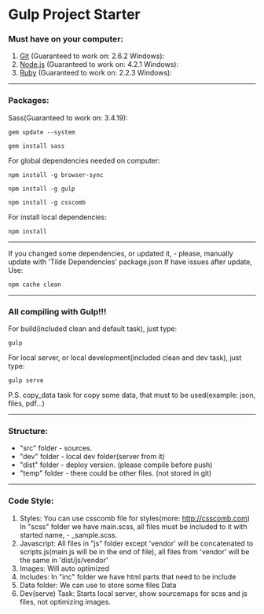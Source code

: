# Gulp Project Starter
### Must have on your computer:
1. [Git](https://git-scm.com/download) (Guaranteed to work on: 2.6.2 Windows):
2. [Node.js](https://nodejs.org/en/download) (Guaranteed to work on: 4.2.1 Windows):
3. [Ruby](http://rubyinstaller.org/downloads) (Guaranteed to work on: 2.2.3 Windows):

-----------------------------------------------

### Packages:
Sass(Guaranteed to work on: 3.4.19):
```
gem update --system
```
```
gem install sass
```
For global dependencies needed on computer:
```
npm install -g browser-sync
```
```
npm install -g gulp
```
```
npm install -g csscomb
```
For install local dependencies:
```
npm install
```

-----------------------------------------------

If you changed some dependencies, or updated it, - please, manually update with 'Tilde Dependencies' package.json
If have issues after update, Use:
```
npm cache clean
```

-----------------------------------------------

### All compiling with Gulp!!!
For build(included clean and default task), just type:
```
gulp
```
For local server, or local development(included clean and dev task), just type:
```
gulp serve
```

P.S.
copy_data task for copy some data, that must to be used(example: json, files, pdf...)

-----------------------------------------------

### Structure:
* "src" folder - sources.
* "dev" folder - local dev folder(server from it)
* "dist" folder - deploy version. (please compile before push)
* "temp" folder - there could be other files. (not stored in git)

-----------------------------------------------

### Code Style:
1. Styles:
You can use csscomb file for styles(more: http://csscomb.com)
In "scss" folder we have main.scss, all files must be included to it with started name, - _sample.scss.
2. Javascript:
All files in "js" folder except 'vendor' will be concatenated to scripts.js(main.js will be in the end of file), all files from 'vendor' will be the same in 'dist/js/vendor'
3. Images:
Will auto optimized
4. Includes:
In "inc" folder we have html parts that need to be include
5. Data folder:
We can use to store some files Data
6. Dev(serve) Task:
Starts local server, show sourcemaps for scss and js files, not optimizing images.